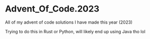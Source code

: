 # Advent_Of_Code.2023
All of my advent of code solutions I have made this year (2023)

Trying to do this in Rust or Python, will likely end up using Java tho lol
